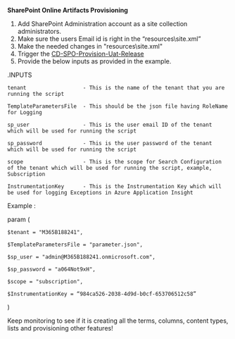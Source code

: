 **SharePoint Online Artifacts Provisioning** 
 
1. Add SharePoint Administration account as a site collection administrators. 
1. Make sure the users Email id is right in the “resources\site.xml” 
1. Make the needed changes in "resources\site.xml"
1. Trigger the [CD-SPO-Provision-Uat-Release](https://dev.azure.com/TASMUCP/TASMU%20Central%20Platform/_build?definitionId=593)
1. Provide the below inputs as provided in the example.

.INPUTS 

  

    tenant                  - This is the name of the tenant that you are running the script 

    TemplateParametersFile  - This should be the json file having RoleName for Logging 

    sp_user                 - This is the user email ID of the tenant which will be used for running the script 

    sp_password             - This is the user password of the tenant which will be used for running the script 

    scope                   - This is the scope for Search Configuration of the tenant which will be used for running the script, example, Subscription 

    InstrumentationKey      - This is the Instrumentation Key which will be used for logging Exceptions in Azure Application Insight  

  

Example :  

param ( 

    $tenant = "M365B188241", 

    $TemplateParametersFile = "parameter.json", 

    $sp_user = "admin@M365B188241.onmicrosoft.com", 

    $sp_password = "a064Not9xH", 

    $scope = "subscription", 

    $InstrumentationKey = “984ca526-2038-4d9d-b0cf-653706512c58” 

) 



  Keep monitoring to see if it is creating all the terms, columns, content types, lists and provisioning other features! 

  